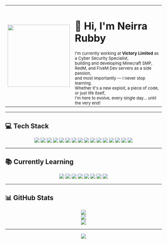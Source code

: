 <table>
  <tr>
    <td width="40%">
      <img src="https://i.pinimg.com/originals/0e/8b/d2/0e8bd2e9df9ffaf25676edbbdb3ac410.gif" height="200"/>
    </td>
    <td>
      <h1>👋 Hi, I'm Neirra Rubby</h1>
      <small>
        I'm currently working at <strong>Victory Limited</strong> as a Cyber Security Specialist,<br/>
        building and developing Minecraft SMP, RedM, and FiveM Dev servers as a side passion,<br/>
        and most importantly — I never stop learning.<br/>
        Whether it's a new exploit, a piece of code, or just life itself,<br/>
        I'm here to evolve, every single day... until the very end!
      </small>
    </td>
  </tr>
</table>

---

<p align="center">
  <h2>💻 Tech Stack</h2>
</p>

<p align="center">
  <img src="https://img.shields.io/badge/linux-%23000000.svg?style=for-the-badge&logo=linux&logoColor=white"/>
  <img src="https://img.shields.io/badge/css3-%231572B6.svg?style=for-the-badge&logo=css3&logoColor=white"/>
  <img src="https://img.shields.io/badge/php-%23777BB4.svg?style=for-the-badge&logo=php&logoColor=white"/>
  <img src="https://img.shields.io/badge/javascript-%23323330.svg?style=for-the-badge&logo=javascript&logoColor=%23F7DF1E"/>
  <img src="https://img.shields.io/badge/react-%2320232a.svg?style=for-the-badge&logo=react&logoColor=61DAFB"/>
  <img src="https://img.shields.io/badge/python-3670A0?style=for-the-badge&logo=python&logoColor=ffdd54"/>
  <img src="https://img.shields.io/badge/PowerShell-%235391FE.svg?style=for-the-badge&logo=powershell&logoColor=white"/>
  <img src="https://img.shields.io/badge/apache-%23D42029.svg?style=for-the-badge&logo=apache&logoColor=white"/>
  <img src="https://img.shields.io/badge/nginx-%23009639.svg?style=for-the-badge&logo=nginx&logoColor=white"/>
  <img src="https://img.shields.io/badge/html5-%23E34F26.svg?style=for-the-badge&logo=html5&logoColor=white"/>
  <img src="https://img.shields.io/badge/ubuntu-%23E95420.svg?style=for-the-badge&logo=ubuntu&logoColor=white"/>
  <img src="https://img.shields.io/badge/mysql-4479A1.svg?style=for-the-badge&logo=mysql&logoColor=white"/>
  <img src="https://img.shields.io/badge/adobe-%23FF0000.svg?style=for-the-badge&logo=adobe&logoColor=white"/>
  <img src="https://img.shields.io/badge/adobe%20photoshop-%2331A8FF.svg?style=for-the-badge&logo=adobe%20photoshop&logoColor=white"/>
  <img src="https://img.shields.io/badge/OpenAI-412991?style=for-the-badge&logo=openai&logoColor=white"/>
  <img src="https://img.shields.io/badge/ChatGPT-41B883?style=for-the-badge&logo=openai&logoColor=white"/>
</p>

---

<p align="center">
  <h2>📚 Currently Learning</h2>
</p>

<p align="center">
  <img src="https://img.shields.io/badge/OSCP-E4405F?style=for-the-badge&logo=offensive%20security&logoColor=white"/>
  <img src="https://img.shields.io/badge/BurpSuite-orange?style=for-the-badge&logo=burpsuite&logoColor=white"/>
  <img src="https://img.shields.io/badge/DNS%20Poisoning-0052CC?style=for-the-badge&logo=cloudflare&logoColor=white"/>
  <img src="https://img.shields.io/badge/Reverse%20Engineering-black?style=for-the-badge&logo=protonmail&logoColor=white"/>
  <img src="https://img.shields.io/badge/Web%20Exploitation-8B0000?style=for-the-badge&logo=Tor&logoColor=white"/>
  <img src="https://img.shields.io/badge/Binary%20Analysis-333333?style=for-the-badge&logo=gnubash&logoColor=white"/>
  <img src="https://img.shields.io/badge/Malware%20Analysis-darkred?style=for-the-badge&logo=virustotal&logoColor=white"/>
  <img src="https://img.shields.io/badge/XSS%20&%20Session%20Hijack-purple?style=for-the-badge&logo=javascript&logoColor=white"/>
</p>

---

<p align="center">
  <h2>📊 GitHub Stats</h2>
</p>

<p align="center">
  <img src="https://github-readme-stats.vercel.app/api?username=Fv3R-Dizzy&theme=dark&hide_border=false&include_all_commits=true&count_private=true"/>
  <br/>
  <img src="https://nirzak-streak-stats.vercel.app/?user=Fv3R-Dizzy&theme=dark&hide_border=false"/>
  <br/>
  <img src="https://github-readme-stats.vercel.app/api/top-langs/?username=Fv3R-Dizzy&theme=dark&hide_border=false&include_all_commits=true&count_private=true&layout=compact"/>
</p>

---

<p align="center">
  <img src="https://visitcount.itsvg.in/api?id=Fv3R-Dizzy&icon=0&color=0"/>
</p>

